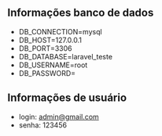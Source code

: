 ## Informações banco de dados

- DB_CONNECTION=mysql
- DB_HOST=127.0.0.1
- DB_PORT=3306
- DB_DATABASE=laravel_teste
- DB_USERNAME=root
- DB_PASSWORD=


## Informações de usuário

- login: admin@gmail.com
- senha: 123456